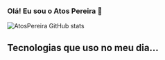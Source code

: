 ### Olá! Eu sou o Atos Pereira 🦄

![AtosPereira GitHub stats](https://github-readme-stats.vercel.app/api?username=AtosPereira&show_icons=true&theme=radical)

## Tecnologias que uso no meu dia...
